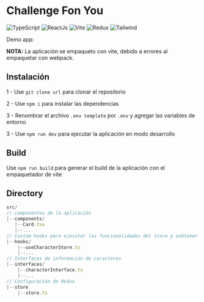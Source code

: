 # Challenge Fon You
<div>
  <img alt="TypeScript" src="https://img.shields.io/badge/-TypeScript-007ACC?style=for-the-badge&logo=typescript&logoColor=white" />
  <img alt="ReactJs" src="https://img.shields.io/badge/ReactJs-45b8d8?style=for-the-badge&logo=react&logoColor=white" />
  <img alt="Vite" src="https://img.shields.io/badge/Vite-43853d?style=for-the-badge&logo=Vite&logoColor=white" />
  <img alt="Redux" src="https://img.shields.io/badge/-Redux-764ABC?style=for-the-badge&logo=redux&logoColor=white" />
  <img alt="Tailwind" src="https://img.shields.io/badge/-tailwind-b0b518?style=for-the-badge&logo=tailwindcss&logoColor=white" />
</div>

Demo app: 

__NOTA:__ La aplicación se empaqueto con vite, debido a errores al empaquetar con webpack.

## Instalación

1 - Use ```git clone url``` para clonar el repositorio

2 - Use ```npm i``` para instalar las dependencias

3 - Renombrar el archivo ```.env template``` por ```.env``` y agregar las variables de entorno

3 - Use ```npm run dev``` para ejecutar la aplicación en modo desarrollo

## Build

Use ```npm run build``` para generar el build de la aplicación con el empaquetador de vite

## Directory

```js
src/
// componentes de la aplicación
|--components/
   |--Card.tsx
   |--...
// Custom hooks para ejecutar las funcionalidades del store y ovbtener los datos
|--hooks/
    |--useCharacterStore.ts
    |--...
// Interfaces de información de caracteres
|--interfaces/
    |--characterInterface.ts
    |--...
// Configuración de Redux
|--store
    |--store.ts
```